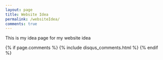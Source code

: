 ```yaml
---
layout: page
title: Website Idea
permalink: /websiteIdea/
comments: true
---
```


This is my idea page for my website idea

{% if page.comments %}
{% include disqus_comments.html %}
{% endif %}
